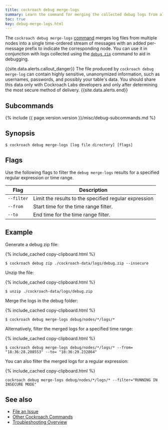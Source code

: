 ```yaml
---
title: cockroach debug merge-logs
summary: Learn the command for merging the collected debug logs from all nodes in your cluster.
toc: true
key: debug-merge-logs.html
---
```


The `cockroach debug merge-logs` [command](cockroach-commands.html) merges log files from multiple nodes into a single time-ordered stream of messages with an added per-message prefix to indicate the corresponding node. You can use it in conjunction with logs collected using the [`debug zip`](cockroach-debug-zip.html) command to aid in debugging.

{{site.data.alerts.callout_danger}}
The file produced by `cockroach debug merge-log` can contain highly sensitive, unanonymized information, such as usernames, passwords, and possibly your table's data. You should share this data only with Cockroach Labs developers and only after determining the most secure method of delivery.
{{site.data.alerts.end}}

## Subcommands

{% include {{ page.version.version }}/misc/debug-subcommands.md %}

## Synopsis

~~~ shell
$ cockroach debug merge-logs [log file directory] [flags]
~~~

## Flags

Use the following flags to filter the `debug merge-logs` results for a specified regular expression or time range.

Flag | Description
-----|-----------
`--filter` | Limit the results to the specified regular expression
`--from` | Start time for the time range filter.
`--to` | End time for the time range filter.

## Example

Generate a debug zip file:

{% include_cached copy-clipboard.html %}
~~~ shell
$ cockroach debug zip ./cockroach-data/logs/debug.zip --insecure
~~~

Unzip the file:

{% include_cached copy-clipboard.html %}
~~~ shell
$ unzip ./cockroach-data/logs/debug.zip
~~~

Merge the logs in the debug folder:

{% include_cached copy-clipboard.html %}
~~~ shell
$ cockroach debug merge-logs debug/nodes/*/logs/*
~~~

Alternatively, filter the merged logs for a specified time range:

{% include_cached copy-clipboard.html %}
~~~ shell
$ cockroach debug merge-logs debug/nodes/*/logs/* --from= "18:36:28.208553" --to= "18:36:29.232864"
~~~

You can also filter the merged logs for a regular expression:

{% include_cached copy-clipboard.html %}
~~~ shell
cockroach debug merge-logs debug/nodes/*/logs/* --filter="RUNNING IN INSECURE MODE"
~~~

## See also

- [File an Issue](file-an-issue.html)
- [Other Cockroach Commands](cockroach-commands.html)
- [Troubleshooting Overview](troubleshooting-overview.html)
